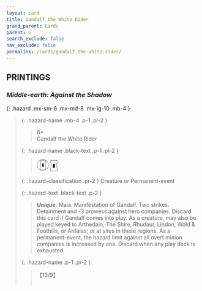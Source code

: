 ```yaml
---
layout: card
title: Gandalf the White Rider
grand_parent: Cards
parent: G
search_exclude: false
nav_exclude: false
permalink: /cards/gandalf-the-white-rider/
---
```


## PRINTINGS


### _Middle-earth: Against the Shadow_

{: .hazard .mx-sm-6 .mx-md-8 .mx-lg-10 .mb-4 }
> {: .hazard-name .mb-4 .p-1 .pl-2 }
> > <div class="hazard-mp">6*</div>
> > <div class="card-name">Gandalf the White Rider</div>
>
> {: .hazard-name .black-text .p-1 .pl-2 }
> > ![](/assets/images/free-domain.svg) ![](/assets/images/free-hold.svg)
>
> {: .hazard-classification .pr-2 }
> Creature or Permanent-event
>
> {: .hazard-text .black-text .p-2 }
> > _**Unique.**_ Maia. Manifestation of Gandalf. Two strikes. Detainment and -3 prowess against hero companies. Discard this card if Gandalf comes into play. As a creature, may also be played keyed to Arthedain, The Shire, Rhudaur, Lindon, Wold & Foothills, or Anfalas; or at sites in these regions. As a permanent-event, the hazard limit against all overt minion companies is increased by one. Discard when any play deck is exhausted. 
>
> {: .hazard-name .p-1 .pr-2 }
> > <div class="card-shield">【13/9】</div>
> > <div class="card-corruption">&nbsp;</div>
